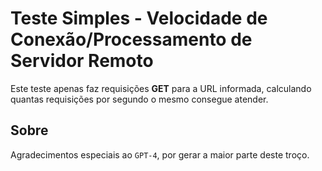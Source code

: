 # Teste Simples - Velocidade de Conexão/Processamento de Servidor Remoto

Este teste apenas faz requisições **GET** para a URL informada, calculando quantas requisições por segundo o mesmo consegue atender.





## Sobre

Agradecimentos especiais ao `GPT-4`, por gerar a maior parte deste troço.